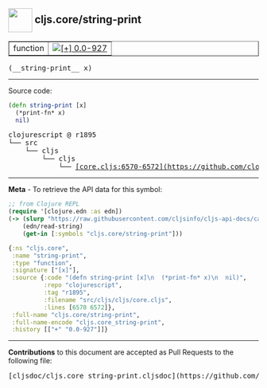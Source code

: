 ## <img width="48px" valign="middle" src="http://i.imgur.com/Hi20huC.png"> cljs.core/string-print

 <table border="1">
<tr>

<td>function</td>
<td><a href="https://github.com/cljsinfo/cljs-api-docs/tree/0.0-927"><img valign="middle" alt="[+] 0.0-927" src="https://img.shields.io/badge/+-0.0--927-lightgrey.svg"></a> </td>
</tr>
</table>

 <samp>
(__string-print__ x)<br>
</samp>

---





Source code:

```clj
(defn string-print [x]
  (*print-fn* x)
  nil)
```

 <pre>
clojurescript @ r1895
└── src
    └── cljs
        └── cljs
            └── <ins>[core.cljs:6570-6572](https://github.com/clojure/clojurescript/blob/r1895/src/cljs/cljs/core.cljs#L6570-L6572)</ins>
</pre>


---

__Meta__ - To retrieve the API data for this symbol:

```clj
;; from Clojure REPL
(require '[clojure.edn :as edn])
(-> (slurp "https://raw.githubusercontent.com/cljsinfo/cljs-api-docs/catalog/cljs-api.edn")
    (edn/read-string)
    (get-in [:symbols "cljs.core/string-print"]))
```

```clj
{:ns "cljs.core",
 :name "string-print",
 :type "function",
 :signature ["[x]"],
 :source {:code "(defn string-print [x]\n  (*print-fn* x)\n  nil)",
          :repo "clojurescript",
          :tag "r1895",
          :filename "src/cljs/cljs/core.cljs",
          :lines [6570 6572]},
 :full-name "cljs.core/string-print",
 :full-name-encode "cljs.core_string-print",
 :history [["+" "0.0-927"]]}

```

---

__Contributions__ to this document are accepted as Pull Requests to the following file:

 <pre>
[cljsdoc/cljs.core_string-print.cljsdoc](https://github.com/cljsinfo/cljs-api-docs/blob/master/cljsdoc/cljs.core_string-print.cljsdoc)
</pre>

